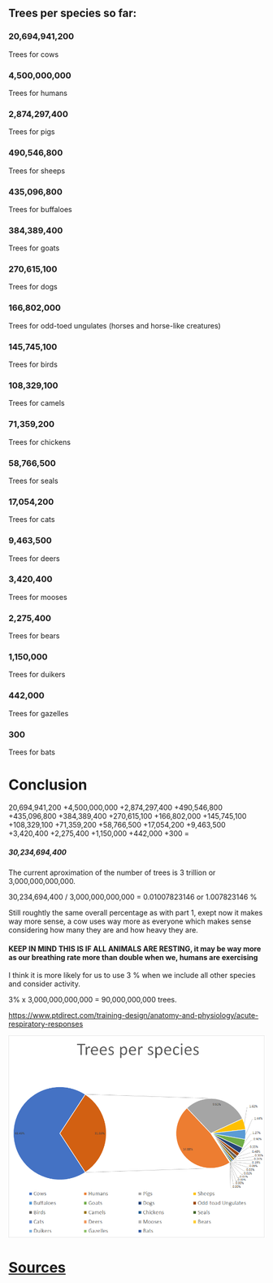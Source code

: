 ## Trees per species so far: ##

### 20,694,941,200 #### 
Trees for cows

### 4,500,000,000 #### 
Trees for humans

### 2,874,297,400 #### 
Trees for pigs

### 490,546,800 #### 
Trees for sheeps

### 435,096,800 ### 
Trees for buffaloes

### 384,389,400 ### 
Trees for goats

### 270,615,100 ### 
Trees for dogs 

### 166,802,000 ###
Trees for odd-toed ungulates (horses and horse-like creatures)

### 145,745,100 ### 
Trees for birds

### 108,329,100 #### 
Trees for camels

### 71,359,200 #### 
Trees for chickens

### 58,766,500 ### 
Trees for seals

### 17,054,200 ### 
Trees for cats 

### 9,463,500 ### 
Trees for deers

### 3,420,400 ### 
Trees for mooses

### 2,275,400 ###
Trees for bears

### 1,150,000 ### 
Trees for duikers

### 442,000 ### 
Trees for gazelles

### 300 ### 
Trees for bats

# Conclusion #

20,694,941,200 +4,500,000,000 +2,874,297,400 +490,546,800 +435,096,800 +384,389,400 +270,615,100 +166,802,000 +145,745,100 +108,329,100 +71,359,200 +58,766,500 +17,054,200 +9,463,500 +3,420,400 +2,275,400 +1,150,000 +442,000 +300 =
##### 30,234,694,400 ######

The current aproximation of the number of trees is 3 trillion or 3,000,000,000,000.

30,234,694,400 / 3,000,000,000,000 = 0.01007823146 or 1.007823146 %

Still roughtly the same overall percentage as with part 1, exept now it makes way more sense, a cow uses way more as everyone which makes sense considering how many they are and how heavy they are.

#### KEEP IN MIND THIS IS IF ALL ANIMALS ARE RESTING, it may be way more as our breathing rate more than double when we, humans are exercising ####

I think it is more likely for us to use 3 % when we include all other species and consider activity.

3% x 3,000,000,000,000 = 90,000,000,000 trees.

https://www.ptdirect.com/training-design/anatomy-and-physiology/acute-respiratory-responses

![alt text](image.png)

# [Sources](https://github.com/louvrmat000/Portfolio/blob/master/Sources.md) #
